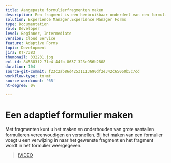 ```yaml
---
title: Aangepaste formulierfragmenten maken
description: Een fragment is een herbruikbaar onderdeel van een formulier. Een fragment kan bijvoorbeeld een adresblok of juridische tekst bevatten.
solution: Experience Manager,Experience Manager Forms
type: Documentation
role: Developer
level: Beginner, Intermediate
version: Cloud Service
feature: Adaptive Forms
topic: Development
jira: KT-7383
thumbnail: 332231.jpg
exl-id: 845383f2-71e4-44fb-8637-323e956b2808
duration: 104
source-git-commit: f23c2ab86d42531113690df2e342c65060b5c7cd
workflow-type: tm+mt
source-wordcount: '65'
ht-degree: 0%

---
```


# Een adaptief formulier maken

Met fragmenten kunt u het maken en onderhouden van grote aantallen formulieren vereenvoudigen en versnellen. Bij het maken van een formulier voegt u een verwijzing in naar het gewenste fragment en het fragment wordt in het formulier weergegeven.

>[!VIDEO](https://video.tv.adobe.com/v/332231?quality=12&learn=on)

